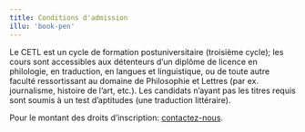 ```yaml
---
title: Conditions d'admission
illu: 'book-pen'
---
```


Le CETL est un cycle de formation postuniversitaire (troisième cycle); les cours sont accessibles aux détenteurs d’un diplôme de licence en philologie, en traduction, en langues et linguistique, ou de toute autre faculté ressortissant au domaine de Philosophie et Lettres (par ex. journalisme, histoire de l’art, etc.). Les candidats n’ayant pas les titres requis sont soumis à un test d’aptitudes (une traduction littéraire).

Pour le montant des droits d’inscription: [contactez-nous](/cetl/programmation-et-tarifs).
